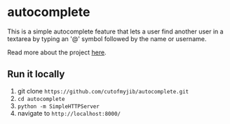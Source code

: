 # autocomplete

This is a simple autocomplete feature that lets a user find another user in a textarea by typing an '@' symbol followed by the name or username.

Read more about the project [here](http://cutofmyjib.github.io/autocomplete.html).

## Run it locally
1. git clone `https://github.com/cutofmyjib/autocomplete.git`
2. `cd autocomplete`
2. `python -m SimpleHTTPServer`
3. navigate to `http://localhost:8000/`